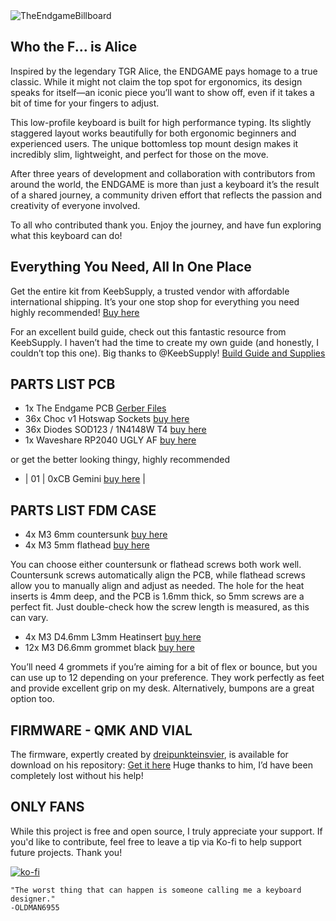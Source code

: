 <img src="https://github.com/OldMan6955/TheEndgame2024/blob/main/004%20IMAGES/TheEndgameBillboard.jpg" alt="TheEndgameBillboard">





## Who the F... is Alice ##


Inspired by the legendary TGR Alice, the ENDGAME pays homage to a true classic. While it might not claim the top spot for ergonomics, its design speaks for itself—an iconic piece you’ll want to show off, even if it takes a bit of time for your fingers to adjust.

This low-profile keyboard is built for high performance typing. Its slightly staggered layout works beautifully for both ergonomic beginners and experienced users. The unique bottomless top mount design makes it incredibly slim, lightweight, and perfect for those on the move.

After three years of development and collaboration with contributors from around the world, the ENDGAME is more than just a keyboard it’s the result of a shared journey, a community driven effort that reflects the passion and creativity of everyone involved.

To all who contributed thank you. Enjoy the journey, and have fun exploring what this keyboard can do!





## Everything You Need, All In One Place ##

Get the entire kit from KeebSupply, a trusted vendor with affordable international shipping. It’s your one stop shop for everything you need highly recommended! [Buy here](https://keeb.supply/products/endgame) 

For an excellent build guide, check out this fantastic resource from KeebSupply. I haven’t had the time to create my own guide (and honestly, I couldn’t top this one). Big thanks to @KeebSupply! [Build Guide and Supplies](https://docs.keeb.supply/endgame/) 



## PARTS LIST PCB ##

- 1x The Endgame PCB             [Gerber Files](https://github.com/OldMan6955/TheEndgame2024/tree/main/001%20PCB) 
- 36x Choc v1 Hotswap Sockets    [buy here](https://www.aliexpress.com/item/1005004916925259.html?) 
- 36x Diodes SOD123 / 1N4148W T4 [buy here](https://de.aliexpress.com/item/1005006354505058.html?) 
- 1x Waveshare RP2040 UGLY AF    [buy here](https://de.aliexpress.com/item/1005006354505058.html?) 

or get the better looking thingy, highly recommended

- | 01 | 0xCB Gemini             [buy here](https://keeb.supply/products/0xcb-gemini) |



## PARTS LIST FDM CASE ##

- 4x M3 6mm countersunk          [buy here](https://de.aliexpress.com/item/4001199728978.html) 
- 4x M3 5mm flathead             [buy here](https://www.aliexpress.com/item/1005004916925259.html?) 

You can choose either countersunk or flathead screws both work well. Countersunk screws automatically align the PCB, while flathead screws allow you to manually align and adjust as needed.
The hole for the heat inserts is 4mm deep, and the PCB is 1.6mm thick, so 5mm screws are a perfect fit. Just double-check how the screw length is measured, as this can vary.

- 4x M3 D4.6mm L3mm Heatinsert   [buy here](https://de.aliexpress.com/item/1005006354505058.html?) 
- 12x M3 D6.6mm grommet black     [buy here](https://www.aliexpress.com/item/1005004309686841.html?) 

You’ll need 4 grommets if you’re aiming for a bit of flex or bounce, but you can use up to 12 depending on your preference. They work perfectly as feet and provide excellent grip on my desk. Alternatively, bumpons are a great option too.

## FIRMWARE - QMK AND VIAL ##

The firmware, expertly created by [dreipunkteinsvier](https://github.com/dreipunkteinsvier), is available for download on his repository: [Get it here](https://github.com/dreipunkteinsvier/qmk-config-endgame) 
Huge thanks to him, I’d have been completely lost without his help!

## ONLY FANS ##

While this project is free and open source, I truly appreciate your support. If you'd like to contribute, feel free to leave a tip via Ko-fi to help support future projects. Thank you!

[![ko-fi](https://ko-fi.com/img/githubbutton_sm.svg)](https://ko-fi.com/T6T218HXN9) 

    "The worst thing that can happen is someone calling me a keyboard designer."
    -OLDMAN6955

